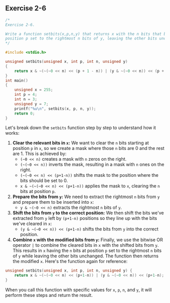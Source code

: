 ## Exercise 2-6
```c
/*
Exercise 2-6.

Write a function setbits(x,p,n,y) that returns x with the n bits that begin at
position p set to the rightmost n bits of y, leaving the other bits unchanged.
*/

#include <stdio.h>

unsigned setbits(unsigned x, int p, int n, unsigned y)
{
    return x & ~(~(~0 << n) << (p + 1 - n)) | (y & ~(~0 << n)) << (p + 1 - n);
}
int main()
{
    unsigned x = 255;
    int p = 4;
    int n = 3;
    unsigned y = 7;
    printf("%u\n", setbits(x, p, n, y));
    return 0;
}
```
Let's break down the `setbits` function step by step to understand how it works:
1. **Clear the relevant bits in `x`:**
   We want to clear the `n` bits starting at position `p` in `x`, so we create a mask where those `n` bits are 0 and the rest are 1. This is achieved by:
   - `(~0 << n)` creates a mask with `n` zeros on the right.
   - `(~(~0 << n))` inverts the mask, resulting in a mask with `n` ones on the right.
   - `(~(~0 << n) << (p+1-n))` shifts the mask to the position where the bits should be set to 0.
   - `x & ~(~(~0 << n) << (p+1-n))` applies the mask to `x`, clearing the `n` bits at position `p`.
2. **Prepare the bits from `y`:**
   We need to extract the rightmost `n` bits from `y` and prepare them to be inserted into `x`:
   - `y & ~(~0 << n)` extracts the rightmost `n` bits of `y`.
3. **Shift the bits from `y` to the correct position:**
   We then shift the bits we've extracted from `y` left by `(p+1-n)` positions so they line up with the bits we've cleared in `x`:
   - `(y & ~(~0 << n)) << (p+1-n)` shifts the bits from `y` into the correct position.
4. **Combine `x` with the modified bits from `y`:**
   Finally, we use the bitwise OR operator `|` to combine the cleared bits in `x` with the shifted bits from `y`. This results in `x` having the `n` bits at position `p` set to the rightmost `n` bits of `y` while leaving the other bits unchanged.
The function then returns the modified `x`.
Here's the function again for reference:
```c
unsigned setbits(unsigned x, int p, int n, unsigned y) {
    return x & ~(~(~0 << n) << (p+1-n)) | (y & ~(~0 << n)) << (p+1-n);
}
```
When you call this function with specific values for `x`, `p`, `n`, and `y`, it will perform these steps and return the result. 